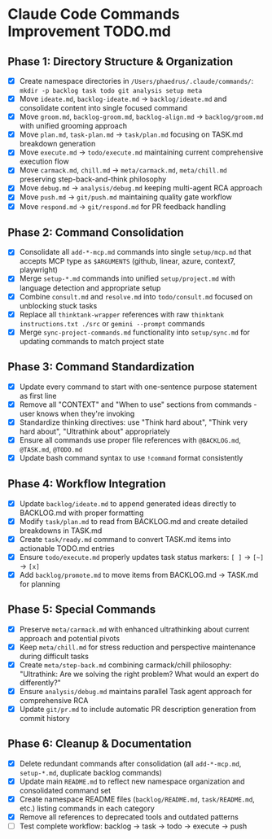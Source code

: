 # Claude Code Commands Improvement TODO.md

## Phase 1: Directory Structure & Organization

- [x] Create namespace directories in `/Users/phaedrus/.claude/commands/`: `mkdir -p backlog task todo git analysis setup meta`
- [x] Move `ideate.md`, `backlog-ideate.md` → `backlog/ideate.md` and consolidate content into single focused command
- [x] Move `groom.md`, `backlog-groom.md`, `backlog-align.md` → `backlog/groom.md` with unified grooming approach
- [x] Move `plan.md`, `task-plan.md` → `task/plan.md` focusing on TASK.md breakdown generation
- [x] Move `execute.md` → `todo/execute.md` maintaining current comprehensive execution flow
- [x] Move `carmack.md`, `chill.md` → `meta/carmack.md`, `meta/chill.md` preserving step-back-and-think philosophy
- [x] Move `debug.md` → `analysis/debug.md` keeping multi-agent RCA approach
- [x] Move `push.md` → `git/push.md` maintaining quality gate workflow
- [x] Move `respond.md` → `git/respond.md` for PR feedback handling

## Phase 2: Command Consolidation

- [x] Consolidate all `add-*-mcp.md` commands into single `setup/mcp.md` that accepts MCP type as `$ARGUMENTS` (github, linear, azure, context7, playwright)
- [x] Merge `setup-*.md` commands into unified `setup/project.md` with language detection and appropriate setup
- [x] Combine `consult.md` and `resolve.md` into `todo/consult.md` focused on unblocking stuck tasks
- [x] Replace all `thinktank-wrapper` references with raw `thinktank instructions.txt ./src` or `gemini --prompt` commands
- [x] Merge `sync-project-commands.md` functionality into `setup/sync.md` for updating commands to match project state

## Phase 3: Command Standardization

- [x] Update every command to start with one-sentence purpose statement as first line
- [x] Remove all "CONTEXT" and "When to use" sections from commands - user knows when they're invoking
- [x] Standardize thinking directives: use "Think hard about", "Think very hard about", "Ultrathink about" appropriately
- [x] Ensure all commands use proper file references with `@BACKLOG.md`, `@TASK.md`, `@TODO.md`
- [x] Update bash command syntax to use `!command` format consistently

## Phase 4: Workflow Integration

- [x] Update `backlog/ideate.md` to append generated ideas directly to BACKLOG.md with proper formatting
- [x] Modify `task/plan.md` to read from BACKLOG.md and create detailed breakdowns in TASK.md
- [x] Create `task/ready.md` command to convert TASK.md items into actionable TODO.md entries
- [x] Ensure `todo/execute.md` properly updates task status markers: `[ ]` → `[~]` → `[x]`
- [x] Add `backlog/promote.md` to move items from BACKLOG.md → TASK.md for planning

## Phase 5: Special Commands

- [x] Preserve `meta/carmack.md` with enhanced ultrathinking about current approach and potential pivots
- [x] Keep `meta/chill.md` for stress reduction and perspective maintenance during difficult tasks
- [x] Create `meta/step-back.md` combining carmack/chill philosophy: "Ultrathink: Are we solving the right problem? What would an expert do differently?"
- [x] Ensure `analysis/debug.md` maintains parallel Task agent approach for comprehensive RCA
- [x] Update `git/pr.md` to include automatic PR description generation from commit history

## Phase 6: Cleanup & Documentation

- [x] Delete redundant commands after consolidation (all `add-*-mcp.md`, `setup-*.md`, duplicate backlog commands)
- [x] Update main `README.md` to reflect new namespace organization and consolidated command set
- [x] Create namespace README files (`backlog/README.md`, `task/README.md`, etc.) listing commands in each category
- [x] Remove all references to deprecated tools and outdated patterns
- [ ] Test complete workflow: backlog → task → todo → execute → push